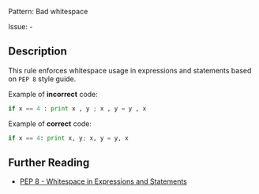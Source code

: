 Pattern: Bad whitespace

Issue: -

## Description

This rule enforces whitespace usage in expressions and statements based on `PEP 8` style guide. 

Example of **incorrect** code:

```python
if x == 4 : print x , y ; x , y = y , x
```

Example of **correct** code:

```python
if x == 4: print x, y; x, y = y, x
```

## Further Reading

* [PEP 8 - Whitespace in Expressions and Statements](https://www.python.org/dev/peps/pep-0008/#whitespace-in-expressions-and-statements)
